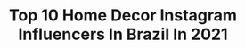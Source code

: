 ---
title: Top 10 Home Decor Instagram Influencers In Brazil In 2021
description: >-
  Find top home decor Instagram influencers in Brazil in 2021. Most popular hashtags: #homedecor #decor #decora #apartamentopequeno.
platform: Instagram
hits: 397
text_top: Analyze the best Instagram accounts on inBeat.
text_bottom: inBeat holds 397 Instagram influencers like this in Brazil for you to work with.
profiles:
  - username: "stella_thayzer"
    fullname: >-
      stella thayzer
    bio: >-
      Lifestyle | Travel | Nature | Dicas Graduanda em Nutrição🍎 4|8 Empreendedora @stella_homedecor 🏡 De @portodegalinhas 🌊
    location: "Brazil"
    followers: 18169
    engagement: 549
    commentsToLikes: 0.152962
    id: ck15t7cyjgotj0i19j2c97cgb
    verified: false
    hashtags: "#viagem, #viajar, #modafeminina, #ferias"
  - username: "yowanna_a"
    fullname: >-
      ☆ Joѵɑnɑ Adamơѵɩc ☆
    bio: >-
      •homedecor • kids stuff • DIY projects• 👨‍👩‍👦🐈🐕 Welcome to our #homesweethome 🤗 📩 jovana.adamovic.86@gmail.com
    location: "Brazil"
    followers: 26615
    engagement: 431
    commentsToLikes: 0.150588
    id: ck13btrn7x4io0i19r3q145um
    verified: false
    hashtags: "#jysk, #kidsroominspiration, #jysknovo, #livingroominspo"
  - username: "nossabellacasa"
    fullname: >-
      𝙽𝚘𝚜𝚜𝚊 𝙱𝚎𝚕𝚕𝚊 𝙲𝚊𝚜𝚊
    bio: >-
      Homedecor • Dicas • Lifestyle Compartilhando nosso dia a dia no 1° apê! 📍Niterói │︎ RJ 📸 @natalia.belladonna
    location: "Brazil"
    followers: 12454
    engagement: 461
    commentsToLikes: 0.075011
    id: ck8t99htlnaxz0j78p89synmg
    verified: false
    hashtags: "#homevibes, #nordichome, #flowers, #painelripado"
  - username: "lar.202"
    fullname: >-
      Lar 202 🌵
    bio: >-
      por Luana Moura e Tobi ♡ | decor afetiva | criação de conteúdo criativo | DIY| ↠ fotos autorais • loja @afeto.homedecor ☆
    location: "Brazil"
    followers: 44356
    engagement: 187
    commentsToLikes: 0.029424
    id: ckap4wtp698o90i78o7x4gya6
    verified: false
    hashtags: "#sala, #cafedamanha, #mudanca, #instadecor"
  - username: "karol.bianchi"
    fullname: >-
      Karol Bianchi
    bio: >-
      🌻 live your dreams! 📍| santos - sp 🐶| @agoldinha 💬| vida real, dicas de produtinhos, looks e muito mais nos stories ♥️🤳🏻 💌| contato/parcerias: DM
    location: "Brazil"
    followers: 7361
    engagement: 1131
    commentsToLikes: 0.127248
    id: ck13cli990xh00i1944yv5ymg
    verified: false
    hashtags: "#homedecor, #decor, #santos013, #baixadasantista"
  - username: "valavi"
    fullname: >-
      Vanessa Lavi Lauterbach
    bio: >-
      Designer de Interiores da @lavizhome Decoradora Influencer Moda / Beleza / Decoração Contato: 📧 vanessa_lavi@hotmail.com Rio de Janeiro
    location: "Brazil"
    followers: 46515
    engagement: 43
    commentsToLikes: 0.197146
    id: ck0u7qe7z5i0b0i19omyn18yu
    verified: false
    hashtags: "#laviz, #home, #decorandoacasa, #foco"
  - username: "every.day.grey"
    fullname: >-
      𝐆.𝐑.𝐄.𝐘.𝐒.𝐎.𝐍
    bio: >-
      🍃𝘚𝘩𝘢𝘳𝘪𝘯𝘨 𝘰𝘶𝘳 𝘔𝘰𝘯𝘵𝘦𝘴𝘴𝘰𝘳𝘪 𝘪𝘯𝘴𝘱𝘪𝘳𝘦𝘥 𝘱𝘭𝘢𝘺🍃 👦🏼 Mama to a 3 year old 💌 Dm for collabs 📍 Cambridgeshire
    location: "Brazil"
    followers: 5631
    engagement: 701
    commentsToLikes: 0.091684
    id: ck6ufm2jnxv9l0j71ia0h3il6
    verified: false
    hashtags: "#collaboration, #instamom, #sp20kids, #ukmum"
  - username: "palpitesnoaltar"
    fullname: >-
      ραℓρiτєs ทσ αℓταr
    bio: >-
      "Tornar o seu sonho realidade!" Este é o cerne da empresa! Vocês sonham... nós buscamos... e juntos realizamos!
    location: "Brazil"
    followers: 19459
    engagement: 289
    commentsToLikes: 0.017757
    id: ck15tj2dwibx70i19or4ai1d6
    verified: false
    hashtags: "#weddingday, #decoracaonoivado, #noivo, #weddingparty"
  - username: "mo_ap903"
    fullname: >-
      Monique | MOAP903
    bio: >-
      ▪️DIA A DIA NOS STORIES 🤳🏽 ▪️Planejamento| Decoração | Dicas ▪️Mo & João🤎 Ariel 🐾 ▪️Parceria: Direct 📩
    location: "Brazil"
    followers: 111984
    engagement: 317
    commentsToLikes: 0.216943
    id: ck8tc14cqxwu40j783cddl67k
    verified: false
    hashtags: "#inspira, #gratid, #apartment, #decorando"
  - username: "apartamentodaju"
    fullname: >-
      APARTAMENTO DA JU - 👩🏻‍💻Jú
    bio: >-
      Por/ Juliana Coutinho ▫️Uma entusiasta por decoração na missão de decorar seu primeiro apê •decoração •lifestyle •mesa posta •organização 📍RJ
    location: "Brazil"
    followers: 38548
    engagement: 360
    commentsToLikes: 0.364116
    id: ck15pslmxzg0e0i19z2vnh0x5
    verified: false
    hashtags: "#homeofficedecor, #mariekondo, #professora, #cozinhaplanejada"
---